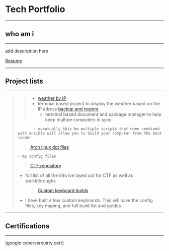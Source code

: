 # Tech Portfolio

---

## who am i

---

add description here

[Resume](https://drive.google.com/file/d/1PmDg6EFaFpJnkht1JqlFu9WAkw0EDf12/view?usp=drive_link)

---

## Project lists

---

> > - [weather by IP](https://github.com/Neuron89/weather_app)
> > - termnial based project to display the weather based on the IP adress
> >   [backup and restore](https://github.com/Neuron89/Restore_project)
> >   - terminal based document and package manager to help keep multipe computers in sync
>
>            - eventually this be multiple scripts that when combined with ansible will allow you to build your computer from the boot loader
>
> > [Arch linux dot files](https://github.com/Neuron89/Arch-config-files)
>
>     - my config files
>
> > [CTF repository](https://github.com/Neuron89/CTF-Stuff)
>
> - full list of all the info ive layed out for CTF as well as walkkthroughs
>   > [Custom keyboard builds](https://github.com/Neuron89/zmk-config)
> - I have built a few custom keyboards. This will have the config files, key maping, and full build list and guides.

---

## Certifications

---

[google cybersercuirty cert]
